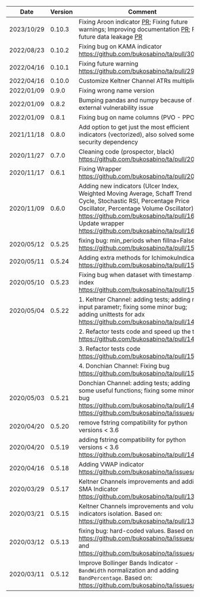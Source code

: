 | Date       | Version | Comment                                                                                                                                                                                                                                                         |
|------------|---------|-----------------------------------------------------------------------------------------------------------------------------------------------------------------------------------------------------------------------------------------------------------------|
| 2023/10/29 | 0.10.3  | Fixing Aroon indicator [PR](https://github.com/bukosabino/ta/pull/316); Fixing future warnings; Improving documentation [PR](https://github.com/bukosabino/ta/pull/318); Fix future data leakage [PR](https://github.com/bukosabino/ta/pull/324)                |
| 2022/08/23 | 0.10.2  | Fixing bug on KAMA indicator https://github.com/bukosabino/ta/pull/303                                                                                                                                                                                          |
| 2022/04/16 | 0.10.1  | Fixing future warning https://github.com/bukosabino/ta/pull/293                                                                                                                                                                                                 |
| 2022/04/16 | 0.10.0  | Customize Keltner Channel ATRs multiplier                                                                                                                                                                                                                       |
| 2022/01/09 | 0.9.0   | Fixing wrong name version                                                                                                                                                                                                                                       |
| 2022/01/09 | 0.8.2   | Bumping pandas and numpy because of a external vulnerability issue                                                                                                                                                                                              |
| 2022/01/09 | 0.8.1   | Fixing bug on name columns (PVO - PPO)                                                                                                                                                                                                                          |
| 2021/11/18 | 0.8.0   | Add option to get just the most efficient indicators (vectorized), also solved some security dependency                                                                                                                                                         |
| 2020/11/27 | 0.7.0   | Cleaning code (prospector, black) https://github.com/bukosabino/ta/pull/209                                                                                                                                                                                     |
| 2020/11/17 | 0.6.1   | Fixing Wrapper https://github.com/bukosabino/ta/pull/204                                                                                                                                                                                                        |
| 2020/11/09 | 0.6.0   | Adding new indicators (Ulcer Index, Weighted Moving Average, Schaff Trend Cycle, Stochastic RSI, Percentage Price Oscillator, Percentage Volume Oscillator) https://github.com/bukosabino/ta/pull/167; Update wrapper https://github.com/bukosabino/ta/pull/166 |
| 2020/05/12 | 0.5.25  | fixing bug: min_periods when fillna=False https://github.com/bukosabino/ta/pull/158                                                                                                                                                                             |
| 2020/05/11 | 0.5.24  | Adding extra methods for IchimokuIndicator https://github.com/bukosabino/ta/pull/156                                                                                                                                                                            |
| 2020/05/10 | 0.5.23  | Fixing bug when dataset with timestamp as index https://github.com/bukosabino/ta/pull/154                                                                                                                                                                       |
| 2020/05/04 | 0.5.22  | 1. Keltner Channel: adding tests; adding n atr input parametr; fixing some minor bug; adding unittests for adx https://github.com/bukosabino/ta/pull/148                                                                                                        |
|            |         | 2. Refactor tests code and speed up the tests https://github.com/bukosabino/ta/pull/149                                                                                                                                                                         |
|            |         | 3. Refactor tests code https://github.com/bukosabino/ta/pull/150                                                                                                                                                                                                |
|            |         | 4. Donchian Channel: Fixing bug https://github.com/bukosabino/ta/pull/151                                                                                                                                                                                       |
| 2020/05/03 | 0.5.21  | Donchian Channel: adding tests; adding some useful functions; fixing some minor bug https://github.com/bukosabino/ta/pull/147 https://github.com/bukosabino/ta/issues/133                                                                                       |
| 2020/04/20 | 0.5.20  | remove fstring compatibility for python versions < 3.6                                                                                                                                                                                                          |
| 2020/04/20 | 0.5.19  | adding fstring compatibility for python versions < 3.6 https://github.com/bukosabino/ta/pull/141                                                                                                                                                                |
| 2020/04/16 | 0.5.18  | Adding VWAP indicator https://github.com/bukosabino/ta/issues/130                                                                                                                                                                                               |
| 2020/03/29 | 0.5.17  | Keltner Channels improvements and adding SMA Indicator https://github.com/bukosabino/ta/pull/135                                                                                                                                                                |
| 2020/03/21 | 0.5.15  | Keltner Channels improvements and volume indicators isolation. Based on: https://github.com/bukosabino/ta/pull/131                                                                                                                                              |
| 2020/03/12 | 0.5.13  | fixing bug: hard-coded values. Based on: https://github.com/bukosabino/ta/issues/114 and https://github.com/bukosabino/ta/issues/115                                                                                                                            |
| 2020/03/11 | 0.5.12  | Improve Bollinger Bands Indicator - `BandWidth` normalization and adding `BandPercentage`. Based on: https://github.com/bukosabino/ta/issues/121                                                                                                                |

